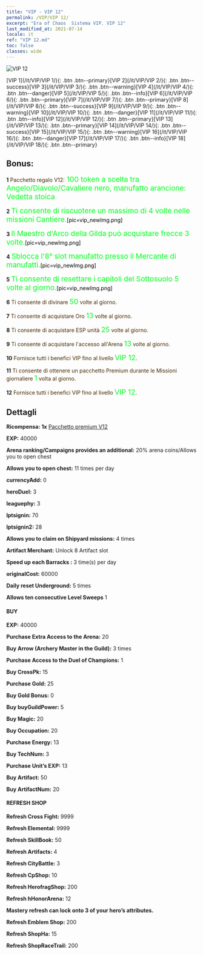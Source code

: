 ```yaml
---
title: "VIP - VIP 12"
permalink: /VIP/VIP 12/
excerpt: "Era of Chaos  Sistema VIP. VIP 12"
last_modified_at: 2021-07-14
locale: it
ref: "VIP 12.md"
toc: false
classes: wide
---
```

 ![VIP 12](/images/x/chatPri_vipLv12.png)

 [VIP 1](/it/VIP/VIP 1/){: .btn .btn--primary}[VIP 2](/it/VIP/VIP 2/){: .btn .btn--success}[VIP 3](/it/VIP/VIP 3/){: .btn .btn--warning}[VIP 4](/it/VIP/VIP 4/){: .btn .btn--danger}[VIP 5](/it/VIP/VIP 5/){: .btn .btn--info}[VIP 6](/it/VIP/VIP 6/){: .btn .btn--primary}[VIP 7](/it/VIP/VIP 7/){: .btn .btn--primary}[VIP 8](/it/VIP/VIP 8/){: .btn .btn--success}[VIP 9](/it/VIP/VIP 9/){: .btn .btn--warning}[VIP 10](/it/VIP/VIP 10/){: .btn .btn--danger}[VIP 11](/it/VIP/VIP 11/){: .btn .btn--info}[VIP 12](/it/VIP/VIP 12/){: .btn .btn--primary}[VIP 13](/it/VIP/VIP 13/){: .btn .btn--primary}[VIP 14](/it/VIP/VIP 14/){: .btn .btn--success}[VIP 15](/it/VIP/VIP 15/){: .btn .btn--warning}[VIP 16](/it/VIP/VIP 16/){: .btn .btn--danger}[VIP 17](/it/VIP/VIP 17/){: .btn .btn--info}[VIP 18](/it/VIP/VIP 18/){: .btn .btn--primary}

## Bonus: 

 **1** <span style="color: black"><span style="color: #462800"> Pacchetto regalo V12:</span><span style="color: black"><span style="color: #00FF1E;font-size:19px"> 100 token a scelta tra Angelo/Diavolo/Cavaliere nero, manufatto arancione: Vedetta stoica</span><span style="color: black">

 **2** <span style="color: black"><span style="color: #00FF1E;font-size:19px"> Ti consente di riscuotere un massimo di 4 volte nelle missioni Cantiere.</span><span style="color: black">[pic=vip_newImg.png]</span><span style="color: black">

 **3** <span style="color: black"><span style="color: #00FF1E;font-size:19px"> Il Maestro d'Arco della Gilda può acquistare frecce 3 volte.</span><span style="color: black">[pic=vip_newImg.png]</span><span style="color: black">

 **4** <span style="color: black"><span style="color: #00FF1E;font-size:19px"> Sblocca l'8° slot manufatto presso il Mercante di manufatti.</span><span style="color: black">[pic=vip_newImg.png]</span><span style="color: black">

 **5** <span style="color: black"><span style="color: #00FF1E;font-size:19px"> Ti consente di resettare i capitoli del Sottosuolo 5 volte al giorno.</span><span style="color: black">[pic=vip_newImg.png]</span><span style="color: black">

 **6** <span style="color: black"><span style="color: #462800"> Ti consente di divinare </span><span style="color: black"><span style="color: #00FF1E;font-size:19px">50</span><span style="color: black"><span style="color: #462800"> volte al giorno.</span><span style="color: black">

 **7** <span style="color: black"><span style="color: #462800"> Ti consente di acquistare Oro </span><span style="color: black"><span style="color: #00FF1E;font-size:19px">13</span><span style="color: black"><span style="color: #462800"> volte al giorno.</span><span style="color: black">

 **8** <span style="color: black"><span style="color: #462800"> Ti consente di acquistare ESP unità </span><span style="color: black"><span style="color: #00FF1E;font-size:19px">25</span><span style="color: black"><span style="color: #462800"> volte al giorno.</span><span style="color: black">

 **9** <span style="color: black"><span style="color: #462800"> Ti consente di acquistare l'accesso all'Arena </span><span style="color: black"><span style="color: #00FF1E;font-size:19px">13</span><span style="color: black"><span style="color: #462800"> volte al giorno.</span><span style="color: black">

 **10** <span style="color: black"><span style="color: #462800"> Fornisce tutti i benefici VIP fino al livello </span><span style="color: black"><span style="color: #00FF1E;font-size:19px">VIP 12</span><span style="color: black"><span style="color: #462800">.</span><span style="color: black">

 **11** <span style="color: black"><span style="color: #462800"> Ti consente di ottenere un pacchetto Premium durante le Missioni giornaliere </span><span style="color: black"><span style="color: #00FF1E;font-size:19px">1</span><span style="color: black"><span style="color: #462800"> volta al giorno.</span><span style="color: black">

 **12** <span style="color: black"><span style="color: #462800"> Fornisce tutti i benefici VIP fino al livello </span><span style="color: black"><span style="color: #00FF1E;font-size:19px">VIP 12</span><span style="color: black"><span style="color: #462800">.</span><span style="color: black">

## Dettagli

 **Ricompensa:** **1x** [Pacchetto premium V12](/ItemsIT/con_1308/)

 **EXP:** 40000

 **Arena ranking/Campaigns provides an additional:** 20% arena coins/Allows you to open chest 

 **Allows you to open chest:** 11 times per day

 **currencyAdd:** 0 

 **heroDuel:** 3 

 **leaguephy:** 3 

 **lptsignin:** 70 

 **lptsignin2:** 28 

 **Allows you to claim on Shipyard missions:** 4 times 

 **Artifact Merchant:** Unlock 8 Artifact slot

 **Speed up each Barracks :** 3 time(s) per day 

 **originalCost:** 60000 

 **Daily reset Underground:** 5 times

 **Allows ten consecutive Level Sweeps** 1 

#### BUY

 **EXP:** 40000

 **Purchase Extra Access to the Arena:** 20 

 **Buy Arrow (Archery Master in the Guild):** 3 times

 **Purchase Access to the Duel of Champions:** 1 

 **Buy CrossPk:** 15 

 **Purchase Gold:** 25 

 **Buy Gold Bonus:** 0 

 **Buy buyGuildPower:** 5 

 **Buy Magic:** 20 

 **Buy Occupation:** 20 

 **Purchase Energy:** 13 

 **Buy TechNum:** 3 

 **Purchase Unit’s EXP:** 13 

 **Buy Artifact:** 50 

 **Buy ArtifactNum:** 20 

#### REFRESH SHOP

 **Refresh Cross Fight:** 9999 

 **Refresh Elemental:** 9999 

 **Refresh SkillBook:** 50 

 **Refresh Artifacts:** 4 

 **Refresh CityBattle:** 3 

 **Refresh CpShop:** 10 

 **Refresh HerofragShop:** 200 

 **Refresh hHonorArena:** 12 

 **Mastery refresh can lock onto 3  of your hero’s attributes.**

 **Refresh Emblem Shop:** 200 

 **Refresh ShopHa:** 15 

 **Refresh ShopRaceTrail:** 200 


